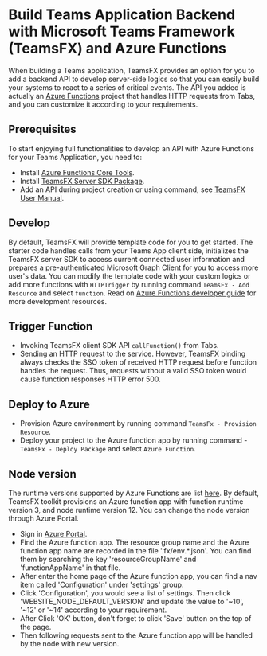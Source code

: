 # Build Teams Application Backend with Microsoft Teams Framework (TeamsFX) and Azure Functions

When building a Teams application, TeamsFX provides an option for you to add a backend API to develop server-side logics so that you can easily build your systems to react to a series of critical events. The API you added is actually an [Azure Functions](https://docs.microsoft.com/en-us/azure/azure-functions/) project that handles HTTP requests from Tabs, and you can customize it according to your requirements.

## Prerequisites

To start enjoying full functionalities to develop an API with Azure Functions for your Teams Application, you need to:
- Install [Azure Functions Core Tools](https://docs.microsoft.com/en-us/azure/azure-functions/functions-run-local?tabs=windows%2Ccsharp%2Cbash).
- Install [TeamsFX Server SDK Package](https://aka.ms/MODSPrivatePreview/server-sdk).
- Add an API during project creation or using command, see [TeamsFX User Manual](https://mods-landingpage-web.azurewebsites.net/md/guide/index).

## Develop

By default, TeamsFX will provide template code for you to get started. The starter code handles calls from your Teams App client side, initializes the TeamsFX server SDK to access current connected user information and prepares a pre-authenticated Microsoft Graph Client for you to access more user's data. You can modify the template code with your custom logics or add more functions with `HTTPTrigger` by running command `TeamsFx - Add Resource` and select `function`. Read on [Azure Functions developer guide](https://docs.microsoft.com/en-us/azure/azure-functions/functions-reference) for more development resources.

## Trigger Function

- Invoking TeamsFX client SDK API `callFunction()` from Tabs.
- Sending an HTTP request to the service. However, TeamsFX binding always checks the SSO token of
  received HTTP request before function handles the request. Thus, requests without a valid SSO token would cause function responses HTTP error 500.

## Deploy to Azure

- Provision Azure environment by running command `TeamsFx - Provision Resource`.
- Deploy your project to the Azure function app by running command - `TeamsFx - Deploy Package` and select `Azure Function`.

## Node version
The runtime versions supported by Azure Functions are list [here](https://docs.microsoft.com/en-us/azure/azure-functions/functions-versions). By default, TeamsFX toolkit provisions an Azure function app with function runtime version 3, and node runtime version 12. You can change the node version through Azure Portal.

- Sign in [Azure Portal](https://azure.microsoft.com/).
- Find the Azure function app. The resource group name and the Azure function app name are recorded in the file '.fx/env.*.json'. You can find them by searching the key 'resourceGroupName' and 'functionAppName' in that file.
- After enter the home page of the Azure function app, you can find a nav item called 'Configuration' under 'settings' group.
- Click 'Configuration', you would see a list of settings. Then click 'WEBSITE_NODE_DEFAULT_VERSION' and update the value to '~10', '~12' or '~14' according to your requirement.
- After Click 'OK' button, don't forget to click 'Save' button on the top of the page.
- Then following requests sent to the Azure function app will be handled by the node with new version.
